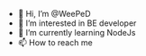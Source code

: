 - 👋 Hi, I’m @WeePeD
- 👀 I’m interested in BE developer
- 🌱 I’m currently learning NodeJs
- 📫 How to reach me 

<!---
WeePeD/WeePeD is a ✨ special ✨ repository because its `README.md` (this file) appears on your GitHub profile.
You can click the Preview link to take a look at your changes.
--->
